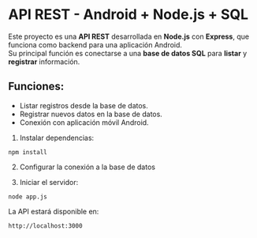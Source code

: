 # API REST - Android + Node.js + SQL

Este proyecto es una **API REST** desarrollada en **Node.js** con **Express**, que funciona como backend para una aplicación Android.  
Su principal función es conectarse a una **base de datos SQL** para **listar** y **registrar** información.


## Funciones:
- Listar registros desde la base de datos.  
- Registrar nuevos datos en la base de datos.  
- Conexión con aplicación móvil Android.

1. Instalar dependencias:
  ```
npm install
  ```

2. Configurar la conexión a la base de datos

3. Iniciar el servidor:

  ```
node app.js
  ```
La API estará disponible en:
  ```
http://localhost:3000
  ```
